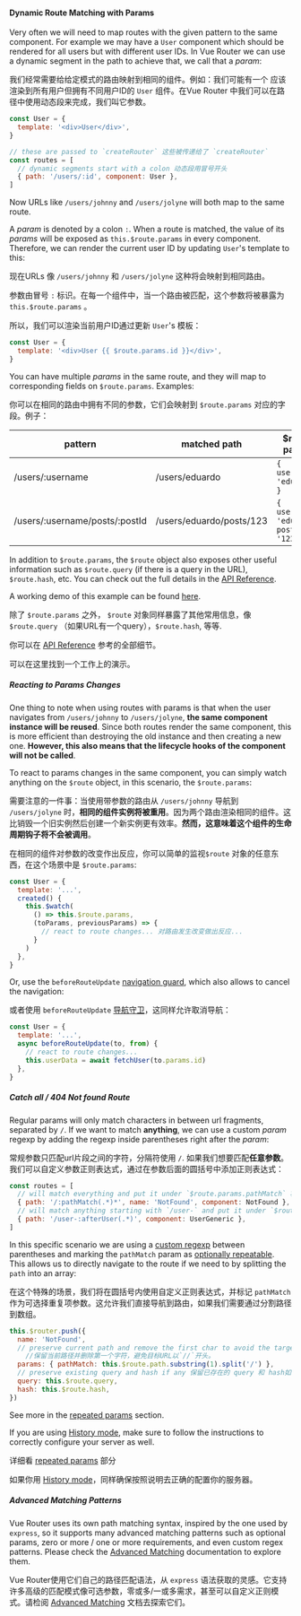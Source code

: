#### Dynamic Route Matching with Params



Very often we will need to map routes with the given pattern to the same component. For example we may have a `User` component which should be rendered for all users but with different user IDs. In Vue Router we can use a dynamic segment in the path to achieve that, we call that a *param*:

我们经常需要给给定模式的路由映射到相同的组件。例如：我们可能有一个 应该渲染到所有用户但拥有不同用户ID的 `User` 组件。在Vue Router 中我们可以在路径中使用动态段来完成，我们叫它参数。

```javascript
const User = {
  template: '<div>User</div>',
}

// these are passed to `createRouter` 这些被传递给了 `createRouter`
const routes = [
  // dynamic segments start with a colon 动态段用冒号开头
  { path: '/users/:id', component: User },
]
```

Now URLs like `/users/johnny` and `/users/jolyne` will both map to the same route.

A *param* is denoted by a colon `:`. When a route is matched, the value of its *params* will be exposed as `this.$route.params` in every component. Therefore, we can render the current user ID by updating `User`'s template to this:

现在URLs 像 `/users/johnny` 和 `/users/jolyne` 这种将会映射到相同路由。

参数由冒号 `:` 标识。在每一个组件中，当一个路由被匹配，这个参数将被暴露为 `this.$route.params` 。

所以，我们可以渲染当前用户ID通过更新 `User`'s 模板：

```javascript
const User = {
  template: '<div>User {{ $route.params.id }}</div>',
}
```

You can have multiple *params* in the same route, and they will map to corresponding fields on `$route.params`. Examples:

你可以在相同的路由中拥有不同的参数，它们会映射到 `$route.params` 对应的字段。例子：

| pattern                        | matched path             | $route . params                          |
| ------------------------------ | ------------------------ | ---------------------------------------- |
| /users/:username               | /users/eduardo           | `{ username: 'eduardo' }`                |
| /users/:username/posts/:postId | /users/eduardo/posts/123 | `{ username: 'eduardo', postId: '123' }` |

In addition to `$route.params`, the `$route` object also exposes other useful information such as `$route.query` (if there is a query in the URL), `$route.hash`, etc. You can check out the full details in the [API Reference](https://next.router.vuejs.org/api/#routelocationnormalized).

A working demo of this example can be found [here](https://codesandbox.io/s/route-params-vue-router-examples-mlb14?from-embed&initialpath=%2Fusers%2Feduardo%2Fposts%2F1).

除了 `$route.params` 之外， `$route` 对象同样暴露了其他常用信息，像 `$route.query` （如果URL有一个query），`$route.hash`, 等等.

你可以在 [API Reference](https://next.router.vuejs.org/api/#routelocationnormalized) 参考的全部细节。

可以在这里找到一个工作上的演示。



##### Reacting to Params Changes

One thing to note when using routes with params is that when the user navigates from `/users/johnny` to `/users/jolyne`, **the same component instance will be reused**. Since both routes render the same component, this is more efficient than destroying the old instance and then creating a new one. **However, this also means that the lifecycle hooks of the component will not be called**.

To react to params changes in the same component, you can simply watch anything on the `$route` object, in this scenario, the `$route.params`:

需要注意的一件事：当使用带参数的路由从 `/users/johnny` 导航到 `/users/jolyne` 时，**相同的组件实例将被重用**。因为两个路由渲染相同的组件。这比销毁一个旧实例然后创建一个新实例更有效率。**然而，这意味着这个组件的生命周期钩子将不会被调用**。

在相同的组件对参数的改变作出反应，你可以简单的监视`$route` 对象的任意东西，在这个场景中是 `$route.params`:

```javascript
const User = {
  template: '...',
  created() {
    this.$watch(
      () => this.$route.params,
      (toParams, previousParams) => {
        // react to route changes... 对路由发生改变做出反应...
      }
    )
  },
}
```

Or, use the `beforeRouteUpdate` [navigation guard](https://next.router.vuejs.org/guide/advanced/navigation-guards.html), which also allows to cancel the navigation:

或者使用 `beforeRouteUpdate`  [导航守卫](https://next.router.vuejs.org/guide/advanced/navigation-guards.html)，这同样允许取消导航：

```javascript
const User = {
  template: '...',
  async beforeRouteUpdate(to, from) {
    // react to route changes...
    this.userData = await fetchUser(to.params.id)
  },
}
```



##### Catch all / 404 Not found Route

Regular params will only match characters in between url fragments, separated by `/`. If we want to match **anything**, we can use a custom *param* regexp by adding the regexp inside parentheses right after the *param*:

常规参数只匹配url片段之间的字符，分隔符使用 `/`. 如果我们想要匹配**任意参数**。我们可以自定义参数正则表达式，通过在参数后面的圆括号中添加正则表达式：

```javascript
const routes = [
  // will match everything and put it under `$route.params.pathMatch` 将会匹配所有内容
  { path: '/:pathMatch(.*)*', name: 'NotFound', component: NotFound },
  // will match anything starting with `/user-` and put it under `$route.params.afterUser` 将匹配任何以' /user- '开头的内容
  { path: '/user-:afterUser(.*)', component: UserGeneric },
]
```

In this specific scenario we are using a [custom regexp](https://next.router.vuejs.org/guide/essentials/route-matching-syntax.html#custom-regexp-in-params) between parentheses and marking the `pathMatch` param as [optionally repeatable](https://next.router.vuejs.org/guide/essentials/route-matching-syntax.html#optional-parameters). This allows us to directly navigate to the route if we need to by splitting the `path` into an array:

在这个特殊的场景，我们将在圆括号内使用自定义正则表达式，并标记 `pathMatch`  作为可选择重复项参数。这允许我们直接导航到路由，如果我们需要通过分割路径到数组。

```javascript
this.$router.push({
  name: 'NotFound',
  // preserve current path and remove the first char to avoid the target URL starting with `//`
    //保留当前路径并删除第一个字符，避免目标URL以`//`开头。
  params: { pathMatch: this.$route.path.substring(1).split('/') },
  // preserve existing query and hash if any 保留已存在的 query 和 hash如果有的话。
  query: this.$route.query,
  hash: this.$route.hash,
})
```

See more in the [repeated params](https://next.router.vuejs.org/guide/essentials/route-matching-syntax.html#repeatable-params) section.

If you are using [History mode](https://next.router.vuejs.org/guide/essentials/history-mode.html), make sure to follow the instructions to correctly configure your server as well.

详细看 [repeated params](https://next.router.vuejs.org/guide/essentials/route-matching-syntax.html#repeatable-params) 部分

如果你用 [History mode](https://next.router.vuejs.org/guide/essentials/history-mode.html)，同样确保按照说明去正确的配置你的服务器。



##### Advanced Matching Patterns

Vue Router uses its own path matching syntax, inspired by the one used by `express`, so it supports many advanced matching patterns such as optional params, zero or more / one or more requirements, and even custom regex patterns. Please check the [Advanced Matching](https://next.router.vuejs.org/guide/essentials/route-matching-syntax.html) documentation to explore them.

Vue Router使用它们自己的路径匹配语法，从 `express` 语法获取的灵感。它支持许多高级的匹配模式像可选参数，零或多/一或多需求，甚至可以自定义正则模式。请检阅 [Advanced Matching](https://next.router.vuejs.org/guide/essentials/route-matching-syntax.html) 文档去探索它们。

